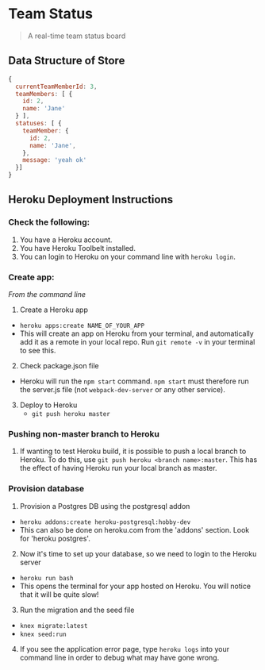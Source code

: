 # Team Status

> A real-time team status board

## Data Structure of Store

```js
{
  currentTeamMemberId: 3,
  teamMembers: [ {
    id: 2,
    name: 'Jane'
  } ],
  statuses: [ {
    teamMember: {
      id: 2,
      name: 'Jane',
    },
    message: 'yeah ok'
  }]
}
```

## Heroku Deployment Instructions

### Check the following:

1. You have a Heroku account.
2. You have Heroku Toolbelt installed.
3. You can login to Heroku on your command line with `heroku login`.

### Create app:

*From the command line*

1. Create a Heroku app
  - `heroku apps:create NAME_OF_YOUR_APP`
  - This will create an app on Heroku from your terminal, and automatically add it as a remote in your local repo. Run `git remote -v` in your terminal to see this.


2. Check package.json file
  - Heroku will run the `npm start` command. `npm start` must therefore run the server.js file (not `webpack-dev-server` or any other service).


3. Deploy to Heroku
    - `git push heroku master`

### Pushing non-master branch to Heroku

1. If wanting to test Heroku build, it is possible to push a local branch to Heroku. To do this, use `git push heroku <branch name>:master`. This has the effect of having Heroku run your local branch as master. 

### Provision database

1. Provision a Postgres DB using the postgresql addon
  - `heroku addons:create heroku-postgresql:hobby-dev`
  - This can also be done on heroku.com from the 'addons' section. Look for 'heroku postgres'.

2. Now it's time to set up your database, so we need to login to the Heroku server
  - `heroku run bash`
  - This opens the terminal for your app hosted on Heroku. You will notice that it will be quite slow!

3. Run the migration and the seed file
  - `knex migrate:latest`
  - `knex seed:run`

4. If you see the application error page, type `heroku logs` into your command line in order to debug what may have gone wrong.
